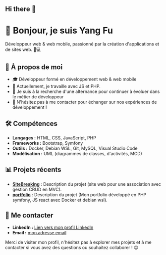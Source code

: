 ## Hi there 👋

# 👋 Bonjour, je suis Yang Fu

Développeur web & web mobile, passionné par la création d'applications et de sites web. 🎨💻

## 🚀 À propos de moi

- 🎓 Développeur formé en développement web & web mobile
- 🌱 Actuellement, je travaille avec JS et PHP.
- 👀 Je suis à la recherche d'une alternance pour continuer à évoluer dans le métier de développeur
- 💬 N'hésitez pas à me contacter pour échanger sur nos expériences de développement !

## 🛠️ Compétences

- **Langages :** HTML, CSS, JavaScript, PHP
- **Frameworks :** Bootstrap, Symfony
- **Outils :** Docker, Debian WSL, Git, MySQL, Visual Studio Code
- **Modélisation :** UML (diagrammes de classes, d'activités, MCD)

## 📊 Projets récents

- **[SiteBreaking](https://github.com/Fu1Yang/SiteBreaking)** : Description du projet (site web pour une association avec gestion CRUD en MVC).
- **[portfolio](https://github.com/Fu1Yang/portfolio)** : Description du projet (Mon portfolio développé en PHP symfony, JS react avec Docker et debian wsl).

## 🤝 Me contacter

- **LinkedIn :** [Lien vers mon profil LinkedIn](www.linkedin.com/in/fu-yang-588646243)
- **Email :** [mon.adresse email](mailto:fu.yang@outlook.fr)

Merci de visiter mon profil, n'hésitez pas à explorer mes projets et à me contacter si vous avez des questions ou souhaitez collaborer ! 😊


